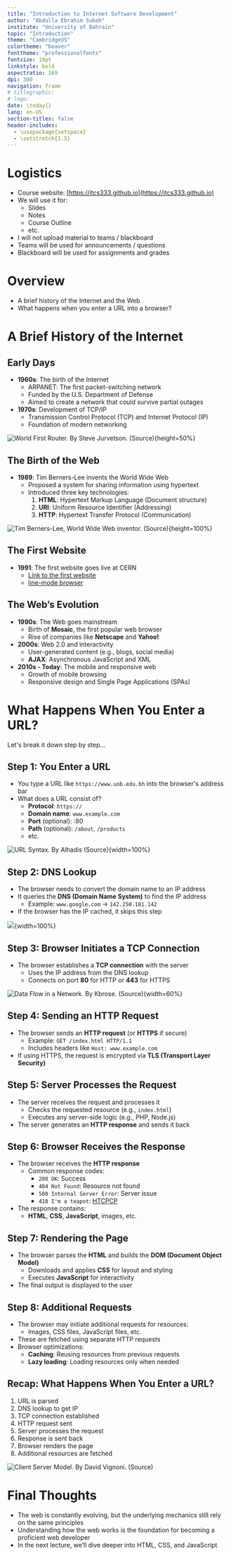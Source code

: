 ```yaml
---
title: "Introduction to Internet Software Development"
author: "Abdulla Ebrahim Subah"
institute: "University of Bahrain"
topic: "Introduction"
theme: "CambridgeUS"
colortheme: "beaver"
fonttheme: "professionalfonts"
fontsize: 10pt
linkstyle: bold
aspectratio: 169
dpi: 300
navigation: frame
# titlegraphic: 
# logo: 
date: \today{}
lang: en-US
section-titles: false
header-includes:
  - \usepackage{setspace}
  - \setstretch{1.5}
---
```

# Logistics
- Course website: [https://itcs333.github.io](https://itcs333.github.io)
- We will use it for:
    - Slides
    - Notes
    - Course Outline
    - etc.
- I will not upload material to teams / blackboard
- Teams will be used for announcements / questions
- Blackboard will be used for assignments and grades

# Overview
- A brief history of the Internet and the Web
- What happens when you enter a URL into a browser?

# A Brief History of the Internet
## Early Days

- **1960s**: The birth of the Internet
  - ARPANET: The first packet-switching network
  - Funded by the U.S. Department of Defense
  - Aimed to create a network that could survive partial outages
- **1970s**: Development of TCP/IP
  - Transmission Control Protocol (TCP) and Internet Protocol (IP)
  - Foundation of modern networking

![World First Router. By Steve Jurvetson. [(Source)](https://commons.wikimedia.org/w/index.php?curid=22504403)](../img/ARPANET_first_router_2.jpg){height=50%}

## The Birth of the Web

- **1989**: Tim Berners-Lee invents the World Wide Web
  - Proposed a system for sharing information using hypertext
  - Introduced three key technologies:
    1. **HTML**: Hypertext Markup Language (Document structure)
    2. **URI**: Uniform Resource Identifier (Addressing)
    3. **HTTP**: Hypertext Transfer Protocol (Communication)

![Tim Berners-Lee, World Wide Web inventor. [(Source)](https://cds.cern.ch/images/CERN-GE-9407011-31)](../img/tim.jpg){height=100%}

## The First Website
- **1991**: The first website goes live at CERN
  - [Link to the first website](http://info.cern.ch/hypertext/WWW/TheProject.html)
  - [line-mode browser](http://line-mode.cern.ch/www/hypertext/WWW/TheProject.html)

## The Web’s Evolution

- **1990s**: The Web goes mainstream
  - Birth of **Mosaic**, the first popular web browser
  - Rise of companies like **Netscape** and **Yahoo!**
- **2000s**: Web 2.0 and interactivity
  - User-generated content (e.g., blogs, social media)
  - **AJAX**: Asynchronous JavaScript and XML
- **2010s - Today**: The mobile and responsive web
  - Growth of mobile browsing
  - Responsive design and Single Page Applications (SPAs)

# What Happens When You Enter a URL?

Let's break it down step by step...

## Step 1: You Enter a URL
- You type a URL like `https://www.uob.edu.bh` into the browser's address bar
- What does a URL consist of?
  - **Protocol**: `https://`
  - **Domain name**: `www.example.com`
  - **Port** (optional): :80
  - **Path** (optional): `/about`, `/products`
  - etc.

![URL Syntax. By Alhadis [(Source)](https://commons.wikimedia.org/w/index.php?curid=82827943)](../img/URI_syntax_diagram.svg){width=100%}

## Step 2: DNS Lookup

- The browser needs to convert the domain name to an IP address
- It queries the **DNS (Domain Name System)** to find the IP address
  - Example: `www.google.com` → `142.250.181.142`
- If the browser has the IP cached, it skips this step

![](../img/dns.png){width=100%}

## Step 3: Browser Initiates a TCP Connection

- The browser establishes a **TCP connection** with the server
  - Uses the IP address from the DNS lookup
  - Connects on port **80** for HTTP or **443** for HTTPS

![Data Flow in a Network. By Kbrose. [(Source)](https://commons.wikimedia.org/w/index.php?curid=1831900)](../img/IP_stack_connections.svg){width=60%}

## Step 4: Sending an HTTP Request
- The browser sends an **HTTP request** (or **HTTPS** if secure)
  - Example: `GET /index.html HTTP/1.1`
  - Includes headers like `Host: www.example.com`
- If using HTTPS, the request is encrypted via **TLS (Transport Layer Security)**

## Step 5: Server Processes the Request
- The server receives the request and processes it
  - Checks the requested resource (e.g., `index.html`)
  - Executes any server-side logic (e.g., PHP, Node.js)
- The server generates an **HTTP response** and sends it back

## Step 6: Browser Receives the Response
- The browser receives the **HTTP response**
  - Common response codes:
    - `200 OK`: Success
    - `404 Not Found`: Resource not found
    - `500 Internal Server Error`: Server issue
    - `418 I'm a teapot`: [HTCPCP](https://en.wikipedia.org/wiki/Hyper_Text_Coffee_Pot_Control_Protocol)
- The response contains:
  - **HTML**, **CSS**, **JavaScript**, images, etc.

## Step 7: Rendering the Page
- The browser parses the **HTML** and builds the **DOM (Document Object Model)**
  - Downloads and applies **CSS** for layout and styling
  - Executes **JavaScript** for interactivity
- The final output is displayed to the user

## Step 8: Additional Requests
- The browser may initiate additional requests for resources:
  - Images, CSS files, JavaScript files, etc.
- These are fetched using separate HTTP requests
- Browser optimizations:
  - **Caching**: Reusing resources from previous requests
  - **Lazy loading**: Loading resources only when needed

## Recap: What Happens When You Enter a URL?

1. URL is parsed
2. DNS lookup to get IP
3. TCP connection established
4. HTTP request sent
5. Server processes the request
6. Response is sent back
7. Browser renders the page
8. Additional resources are fetched

![Client Server Model. By David Vignoni. [(Source)](https://commons.wikimedia.org/w/index.php?curid=15782858)](../img/Client-server-model.svg)

# Final Thoughts
- The web is constantly evolving, but the underlying mechanics still rely on the same principles
- Understanding how the web works is the foundation for becoming a proficient web developer
- In the next lecture, we’ll dive deeper into HTML, CSS, and JavaScript